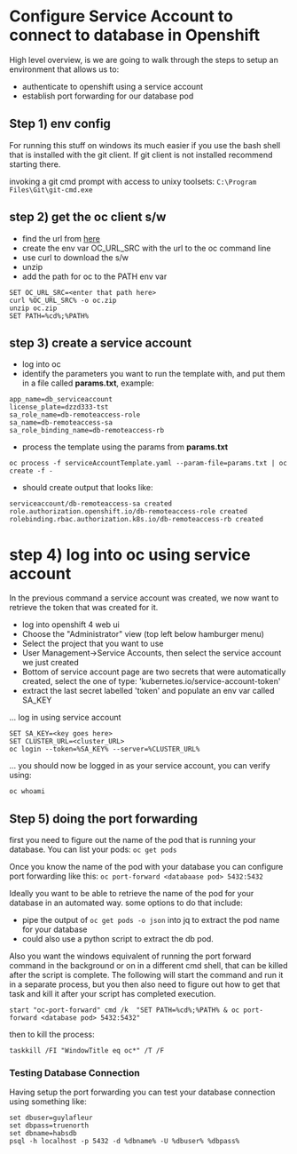 # Configure Service Account to connect to database in Openshift

High level overview, is we are going to walk through the steps to setup an
environment that allows us to:
* authenticate to openshift using a service account
* establish port forwarding for our database pod

##  Step 1) env config
For running this stuff on windows its much easier if you use the bash shell
that is installed with the git client. If git client is not installed recommend
starting there.

invoking a git cmd prompt with access to unixy toolsets:
`C:\Program Files\Git\git-cmd.exe`


## step 2) get the oc client s/w
* find the url from [here](https://developers.redhat.com/openshift/command-line-tools)
* create the env var OC_URL_SRC with the url to the oc command line
* use curl to download the s/w
* unzip
* add the path for oc to the PATH env var

```
SET OC_URL_SRC=<enter that path here>
curl %OC_URL_SRC% -o oc.zip
unzip oc.zip
SET PATH=%cd%;%PATH%
```

## step 3) create a service account

* log into oc
* identify the parameters you want to run the template with, and put them in a file called **params.txt**, example:

```
app_name=db_serviceaccount
license_plate=dzzd333-tst
sa_role_name=db-remoteaccess-role
sa_name=db-remoteaccess-sa
sa_role_binding_name=db-remoteaccess-rb
```

* process the template using the params from **params.txt**

`oc process -f serviceAccountTemplate.yaml --param-file=params.txt | oc create -f -`

* should create output that looks like:

```
serviceaccount/db-remoteaccess-sa created
role.authorization.openshift.io/db-remoteaccess-role created
rolebinding.rbac.authorization.k8s.io/db-remoteaccess-rb created
```

# step 4) log into oc using service account

In the previous command a service account was created, we now want
to retrieve the token that was created for it.
* log into openshift 4 web ui
* Choose the "Administrator" view (top left below hamburger menu)
* Select the project that you want to use
* User Management->Service Accounts, then select the service account we just created
* Bottom of service account page are two secrets that were automatically created, select the one of type: 'kubernetes.io/service-account-token'
* extract the last secret labelled 'token' and populate an env var called SA_KEY

... log in using service account

```
SET SA_KEY=<key goes here>
SET CLUSTER_URL=<cluster_URL>
oc login --token=%SA_KEY% --server=%CLUSTER_URL%
```

... you should now be logged in as your service account, you can verify using:

`oc whoami`

## Step 5) doing the port forwarding

first you need to figure out the name of the pod that is running your database.  You
can list your pods: 
`oc get pods`

Once you know the name of the pod with your database you can configure port forwarding
like this:
`oc port-forward <databaase pod> 5432:5432`

Ideally you want to be able to retrieve the name of the pod for your database in an
automated way.  some options to do that include:
* pipe the output of `oc get pods -o json` into jq to extract the pod name for your database
* could also use a python script to extract the db pod.

Also you want the windows equivalent of running the port forward command in the background
or on in a different cmd shell, that can be killed after the script is complete.  The 
following will start the command and run it in a separate process, but you then also
need to figure out how to get that task and kill it after your script has completed 
execution.

`start "oc-port-forward" cmd /k  "SET PATH=%cd%;%PATH% & oc port-forward <database pod> 5432:5432"`

then to kill the process:

`taskkill /FI "WindowTitle eq oc*" /T /F`


### Testing Database Connection

Having setup the port forwarding you can test your database connection using something like:
```
set dbuser=guylafleur
set dbpass=truenorth
set dbname=habsdb
psql -h localhost -p 5432 -d %dbname% -U %dbuser% %dbpass%
```


